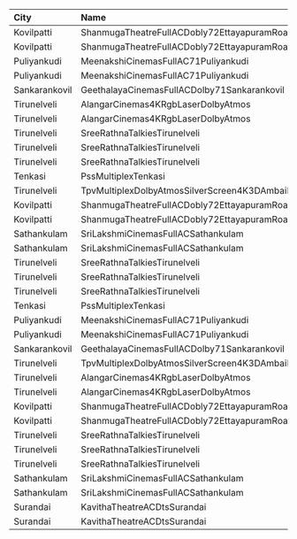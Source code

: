 | City          | Name                                            |  Time | Type            | Price | Capacity | Booked |
| :------------ | :---------------------------------------------- | ----: | :-------------- | ----: | -------: | -----: |
| Kovilpatti    | ShanmugaTheatreFullACDobly72EttayapuramRoad     | 10:30 | BoxAa           |  100₹ |       32 |     32 |
| Kovilpatti    | ShanmugaTheatreFullACDobly72EttayapuramRoad     | 10:30 | FirstClass      |  100₹ |      535 |      2 |
| Puliyankudi   | MeenakshiCinemasFullAC71Puliyankudi             | 11:00 | FirstClass      |   80₹ |      244 |     24 |
| Puliyankudi   | MeenakshiCinemasFullAC71Puliyankudi             | 11:00 | SecondClass     |   80₹ |      100 |      0 |
| Sankarankovil | GeethalayaCinemasFullACDolby71Sankarankovil     | 11:00 | FirstClass      |  100₹ |      374 |    187 |
| Tirunelveli   | AlangarCinemas4KRgbLaserDolbyAtmos              | 11:15 | Platinum        |  100₹ |      192 |    100 |
| Tirunelveli   | AlangarCinemas4KRgbLaserDolbyAtmos              | 11:15 | Gold            |  100₹ |      264 |    132 |
| Tirunelveli   | SreeRathnaTalkiesTirunelveli                    | 11:30 | Balcony         |  130₹ |      237 |    126 |
| Tirunelveli   | SreeRathnaTalkiesTirunelveli                    | 11:30 | FirstClass      |  100₹ |      149 |     74 |
| Tirunelveli   | SreeRathnaTalkiesTirunelveli                    | 11:30 | SecondClass     |  100₹ |      320 |    158 |
| Tenkasi       | PssMultiplexTenkasi                             | 14:00 | FirstClass      |  130₹ |      286 |     52 |
| Tirunelveli   | TpvMultiplexDolbyAtmosSilverScreen4K3DAmbaiRoad | 14:30 | FirstClass      |   50₹ |      334 |    167 |
| Kovilpatti    | ShanmugaTheatreFullACDobly72EttayapuramRoad     | 14:30 | BoxAa           |  100₹ |       32 |     32 |
| Kovilpatti    | ShanmugaTheatreFullACDobly72EttayapuramRoad     | 14:30 | FirstClass      |  100₹ |      535 |      0 |
| Sathankulam   | SriLakshmiCinemasFullACSathankulam              | 14:30 | FirstClass      |  100₹ |      200 |     22 |
| Sathankulam   | SriLakshmiCinemasFullACSathankulam              | 14:30 | SecondClass     |  100₹ |      112 |      0 |
| Tirunelveli   | SreeRathnaTalkiesTirunelveli                    | 14:40 | Balcony         |  130₹ |      237 |    126 |
| Tirunelveli   | SreeRathnaTalkiesTirunelveli                    | 14:40 | FirstClass      |  100₹ |      149 |     74 |
| Tirunelveli   | SreeRathnaTalkiesTirunelveli                    | 14:40 | SecondClass     |  100₹ |      320 |    158 |
| Tenkasi       | PssMultiplexTenkasi                             | 18:00 | FirstClass      |  130₹ |      286 |     52 |
| Puliyankudi   | MeenakshiCinemasFullAC71Puliyankudi             | 18:15 | FirstClass      |   80₹ |      244 |     24 |
| Puliyankudi   | MeenakshiCinemasFullAC71Puliyankudi             | 18:15 | SecondClass     |   80₹ |      100 |      0 |
| Sankarankovil | GeethalayaCinemasFullACDolby71Sankarankovil     | 18:15 | FirstClass      |  100₹ |      374 |    187 |
| Tirunelveli   | TpvMultiplexDolbyAtmosSilverScreen4K3DAmbaiRoad | 18:15 | FirstClass      |   50₹ |      334 |    167 |
| Tirunelveli   | AlangarCinemas4KRgbLaserDolbyAtmos              | 18:15 | Platinum        |  100₹ |      192 |     98 |
| Tirunelveli   | AlangarCinemas4KRgbLaserDolbyAtmos              | 18:15 | Gold            |  100₹ |      264 |    132 |
| Kovilpatti    | ShanmugaTheatreFullACDobly72EttayapuramRoad     | 18:30 | BoxAa           |  100₹ |       32 |     32 |
| Kovilpatti    | ShanmugaTheatreFullACDobly72EttayapuramRoad     | 18:30 | FirstClass      |  100₹ |      535 |      0 |
| Tirunelveli   | SreeRathnaTalkiesTirunelveli                    | 18:30 | Balcony         |  130₹ |      237 |    126 |
| Tirunelveli   | SreeRathnaTalkiesTirunelveli                    | 18:30 | FirstClass      |  100₹ |      149 |     74 |
| Tirunelveli   | SreeRathnaTalkiesTirunelveli                    | 18:30 | SecondClass     |  100₹ |      320 |    158 |
| Sathankulam   | SriLakshmiCinemasFullACSathankulam              | 18:30 | FirstClass      |  100₹ |      200 |     22 |
| Sathankulam   | SriLakshmiCinemasFullACSathankulam              | 18:30 | SecondClass     |  100₹ |      112 |      0 |
| Surandai      | KavithaTheatreACDtsSurandai                     | 18:30 | BoxAc           |  100₹ |       22 |      0 |
| Surandai      | KavithaTheatreACDtsSurandai                     | 18:30 | FirstClassNonAc |   80₹ |      114 |      0 |